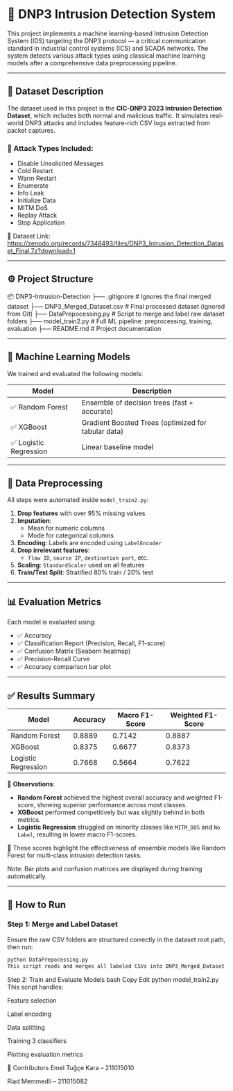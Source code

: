 # 🔐 DNP3 Intrusion Detection System

This project implements a machine learning-based Intrusion Detection System (IDS) targeting the DNP3 protocol — a critical communication standard in industrial control systems (ICS) and SCADA networks. The system detects various attack types using classical machine learning models after a comprehensive data preprocessing pipeline.

---

## 📁 Dataset Description

The dataset used in this project is the **CIC-DNP3 2023 Intrusion Detection Dataset**, which includes both normal and malicious traffic. It simulates real-world DNP3 attacks and includes feature-rich CSV logs extracted from packet captures.

### 📂 Attack Types Included:
- Disable Unsolicited Messages
- Cold Restart
- Warm Restart
- Enumerate
- Info Leak
- Initialize Data
- MITM DoS
- Replay Attack
- Stop Application

🔗 Dataset Link: https://zenodo.org/records/7348493/files/DNP3_Intrusion_Detection_Dataset_Final.7z?download=1

---

## ⚙️ Project Structure

📦 DNP3-Intrusion-Detection
├── .gitignore # Ignores the final merged dataset
├── DNP3_Merged_Dataset.csv # Final processed dataset (ignored from Git)
├── DataPrepocessing.py # Script to merge and label raw dataset folders
├── model_train2.py # Full ML pipeline: preprocessing, training, evaluation
├── README.md # Project documentation

---

## 🧪 Machine Learning Models

We trained and evaluated the following models:

| Model                | Description                                        |
|---------------------|----------------------------------------------------|
| ✅ Random Forest      | Ensemble of decision trees (fast + accurate)       |
| ✅ XGBoost            | Gradient Boosted Trees (optimized for tabular data)|
| ✅ Logistic Regression| Linear baseline model                             |

---

## 🧼 Data Preprocessing

All steps were automated inside `model_train2.py`:

1. **Drop features** with over 95% missing values
2. **Imputation**:
   - Mean for numeric columns
   - Mode for categorical columns
3. **Encoding**: Labels are encoded using `LabelEncoder`
4. **Drop irrelevant features**:
   - `flow ID`, `source IP`, `destination port`, etc.
5. **Scaling**: `StandardScaler` used on all features
6. **Train/Test Split**: Stratified 80% train / 20% test

---

## 📊 Evaluation Metrics

Each model is evaluated using:

- ✅ Accuracy
- ✅ Classification Report (Precision, Recall, F1-score)
- ✅ Confusion Matrix (Seaborn heatmap)
- ✅ Precision-Recall Curve
- ✅ Accuracy comparison bar plot

---

## ✅ Results Summary

| Model                | Accuracy | Macro F1-Score | Weighted F1-Score |
|---------------------|----------|----------------|-------------------|
| Random Forest        | 0.8889   | 0.7142         | 0.8887            |
| XGBoost              | 0.8375   | 0.6677         | 0.8373            |
| Logistic Regression  | 0.7668   | 0.5664         | 0.7622            |

📌 **Observations**:
- **Random Forest** achieved the highest overall accuracy and weighted F1-score, showing superior performance across most classes.
- **XGBoost** performed competitively but was slightly behind in both metrics.
- **Logistic Regression** struggled on minority classes like `MITM_DOS` and `No Label`, resulting in lower macro F1-scores.

🎯 These scores highlight the effectiveness of ensemble models like Random Forest for multi-class intrusion detection tasks.

Note: Bar plots and confusion matrices are displayed during training automatically.

---

## 🚀 How to Run

### Step 1: Merge and Label Dataset
Ensure the raw CSV folders are structured correctly in the dataset root path, then run:

```bash
python DataPrepocessing.py
This script reads and merges all labeled CSVs into DNP3_Merged_Dataset.csv.
```
Step 2: Train and Evaluate Models
bash
Copy
Edit
python model_train2.py
This script handles:

Feature selection

Label encoding

Data splitting

Training 3 classifiers

Plotting evaluation metrics

👥 Contributors
Emel Tuğçe Kara – 211015010

Riad Memmedli – 211015082




